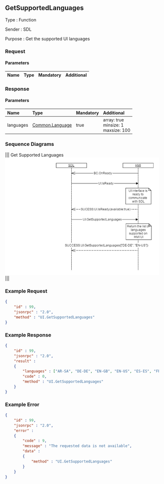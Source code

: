 ## GetSupportedLanguages

Type
: Function

Sender
: SDL

Purpose
: Get the supported UI languages

### Request

#### Parameters

|Name|Type|Mandatory|Additional|
|:---|:---|:--------|:---------|

### Response

#### Parameters

|Name|Type|Mandatory|Additional|
|:---|:---|:--------|:---------|
|languages|[Common.Language](../../Common/Enums/index.md#language)|true|array: true<br>minsize: 1<br>maxsize: 100|

### Sequence Diagrams
|||
Get Supported Languages
![GetSupportedLanguages](./assets/GetSupportedLanguages.png)
|||

### Example Request

```json
{
	"id" : 99,
	"jsonrpc" : "2.0",
	"method" : "UI.GetSupportedLanguages"
}
```
### Example Response

```json
{
	"id" : 99,
	"jsonrpc" : "2.0",
	"result" :
	{
		"languages" : ["AR-SA", "DE-DE", "EN-GB", "EN-US", "ES-ES", "FR-FR", "IT-IT"],
		"code" : 0,
		"method" : "UI.GetSupportedLanguages"
	}
}
```

### Example Error

```json
{
	"id" : 99,
	"jsonrpc" : "2.0",
	"error" :
	{
		"code" : 9,
		"message" : "The requested data is not available",
		"data" :
		{
			"method" : "UI.GetSupportedLanguages"
		}
	}
}
```
